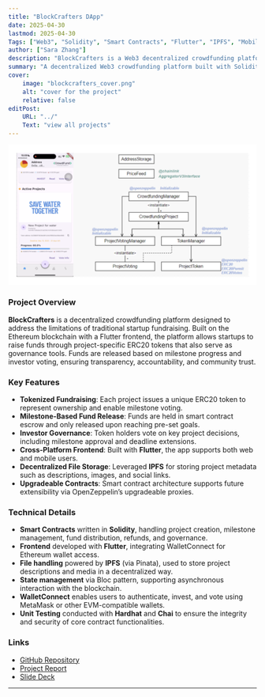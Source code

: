 ```yaml
---
title: "BlockCrafters DApp"  
date: 2025-04-30  
lastmod: 2025-04-30  
Tags: ["Web3", "Solidity", "Smart Contracts", "Flutter", "IPFS", "Mobile App Development", "Ethereum", "Decentralized App", "Unit Testing"]  
author: ["Sara Zhang"]  
description: "BlockCrafters is a Web3 decentralized crowdfunding platform that enables startups to raise capital securely and transparently by issuing project-specific tokens. Built with a Flutter frontend and a modular smart contract backend, the platform supports milestone-based fund release, token-holder voting, and future governance extensions."  
summary: "A decentralized Web3 crowdfunding platform built with Solidity and Flutter, featuring on-chain governance, milestone-based fund release, and ERC20 token issuance per project."  
cover:  
    image: "blockcrafters_cover.png"  
    alt: "cover for the project"  
    relative: false  
editPost:  
    URL: "../"  
    Text: "view all projects"  
---
```


<div align="center">
    <img src="project8.png" alt="cover for the project" width="600"/>
</div>

### Project Overview  
**BlockCrafters** is a decentralized crowdfunding platform designed to address the limitations of traditional startup fundraising. Built on the Ethereum blockchain with a Flutter frontend, the platform allows startups to raise funds through project-specific ERC20 tokens that also serve as governance tools. Funds are released based on milestone progress and investor voting, ensuring transparency, accountability, and community trust.

### Key Features  
- **Tokenized Fundraising**: Each project issues a unique ERC20 token to represent ownership and enable milestone voting.  
- **Milestone-Based Fund Release**: Funds are held in smart contract escrow and only released upon reaching pre-set goals.  
- **Investor Governance**: Token holders vote on key project decisions, including milestone approval and deadline extensions.  
- **Cross-Platform Frontend**: Built with **Flutter**, the app supports both web and mobile users.  
- **Decentralized File Storage**: Leveraged **IPFS** for storing project metadata such as descriptions, images, and social links.  
- **Upgradeable Contracts**: Smart contract architecture supports future extensibility via OpenZeppelin’s upgradeable proxies.  

### Technical Details  
- **Smart Contracts** written in **Solidity**, handling project creation, milestone management, fund distribution, refunds, and governance.  
- **Frontend** developed with **Flutter**, integrating WalletConnect for Ethereum wallet access.  
- **File handling** powered by **IPFS** (via Pinata), used to store project descriptions and media in a decentralized way.  
- **State management** via Bloc pattern, supporting asynchronous interaction with the blockchain.  
- **WalletConnect** enables users to authenticate, invest, and vote using MetaMask or other EVM-compatible wallets.  
- **Unit Testing** conducted with **Hardhat** and **Chai** to ensure the integrity and security of core contract functionalities.  

### Links  
- [GitHub Repository](https://github.com/saraz9/blockcrafters-dapp)
- [Project Report](report.pdf)
- [Slide Deck](slides.pdf)
---